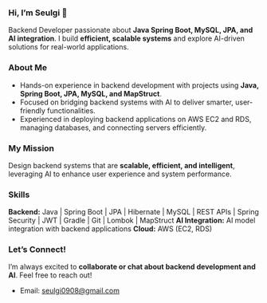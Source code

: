 ### **Hi, I’m Seulgi 👋**

Backend Developer passionate about **Java Spring Boot, MySQL, JPA, and AI integration**. I build **efficient, scalable systems** and explore AI-driven solutions for real-world applications.

### **About Me**

* Hands-on experience in backend development with projects using **Java, Spring Boot, JPA, MySQL, and MapStruct**.
* Focused on bridging backend systems with AI to deliver smarter, user-friendly functionalities.
* Experienced in deploying backend applications on AWS EC2 and RDS, managing databases, and connecting servers efficiently.

### **My Mission**

Design backend systems that are **scalable, efficient, and intelligent**, leveraging AI to enhance user experience and system performance.

### **Skills**

**Backend:** Java | Spring Boot | JPA | Hibernate | MySQL | REST APIs | Spring Security | JWT | Gradle | Git | Lombok | MapStruct
**AI Integration:** AI model integration with backend applications
**Cloud:** AWS (EC2, RDS)

### **Let’s Connect!**

I’m always excited to **collaborate or chat about backend development and AI**. Feel free to reach out!
* Email: seulgi0908@gmail.com

